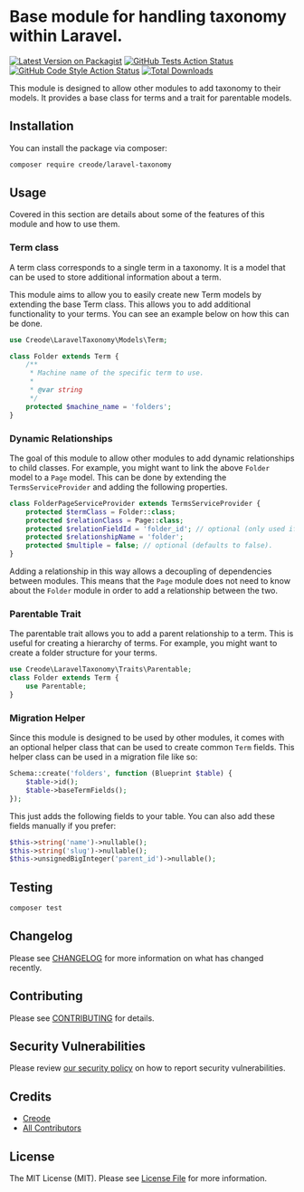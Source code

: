 # Base module for handling taxonomy within Laravel.

[![Latest Version on Packagist](https://img.shields.io/packagist/v/creode/laravel-taxonomy.svg?style=flat-square)](https://packagist.org/packages/creode/laravel-taxonomy)
[![GitHub Tests Action Status](https://img.shields.io/github/actions/workflow/status/creode-modules/laravel-taxonomy/run-tests.yml?branch=main&label=tests&style=flat-square)](https://github.com/creode-modules/laravel-taxonomy/actions?query=workflow%3Arun-tests+branch%3Amain)
[![GitHub Code Style Action Status](https://img.shields.io/github/actions/workflow/status/creode-modules/laravel-taxonomy/fix-php-code-style-issues.yml?branch=main&label=code%20style&style=flat-square)](https://github.com/creode-modules/laravel-taxonomy/actions?query=workflow%3A"Fix+PHP+code+style+issues"+branch%3Amain)
[![Total Downloads](https://img.shields.io/packagist/dt/creode/laravel-taxonomy.svg?style=flat-square)](https://packagist.org/packages/creode/laravel-taxonomy)

This module is designed to allow other modules to add taxonomy to their models. It provides a base class for terms and a trait for parentable models.

## Installation

You can install the package via composer:

```bash
composer require creode/laravel-taxonomy
```

## Usage
Covered in this section are details about some of the features of this module and how to use them.

### Term class
A term class corresponds to a single term in a taxonomy. It is a model that can be used to store additional information about a term.

This module aims to allow you to easily create new Term models by extending the base Term class. This allows you to add additional functionality to your terms. You can see an example below on how this can be done.

```php
use Creode\LaravelTaxonomy\Models\Term;

class Folder extends Term {
    /**
     * Machine name of the specific term to use.
     *
     * @var string
     */
    protected $machine_name = 'folders';
}
```

### Dynamic Relationships
The goal of this module to allow other modules to add dynamic relationships to child classes. For example, you might want to link the above `Folder` model to a `Page` model. This can be done by extending the `TermsServiceProvider` and adding the following properties.

```php
class FolderPageServiceProvider extends TermsServiceProvider {
    protected $termClass = Folder::class;
    protected $relationClass = Page::class;
    protected $relationFieldId = 'folder_id'; // optional (only used if multiple is false).
    protected $relationshipName = 'folder';
    protected $multiple = false; // optional (defaults to false).
}
```

Adding a relationship in this way allows a decoupling of dependencies between modules. This means that the `Page` module does not need to know about the `Folder` module in order to add a relationship between the two.

### Parentable Trait
The parentable trait allows you to add a parent relationship to a term. This is useful for creating a hierarchy of terms. For example, you might want to create a folder structure for your terms.

```php
use Creode\LaravelTaxonomy\Traits\Parentable;
class Folder extends Term {
    use Parentable;
}
```

### Migration Helper
Since this module is designed to be used by other modules, it comes with an optional helper class that can be used to create common `Term` fields. This helper class can be used in a migration file like so:

```php
Schema::create('folders', function (Blueprint $table) {
    $table->id();
    $table->baseTermFields();
});
```

This just adds the following fields to your table. You can also add these fields manually if you prefer:
```php
$this->string('name')->nullable();
$this->string('slug')->nullable();
$this->unsignedBigInteger('parent_id')->nullable();
```

## Testing

```bash
composer test
```

## Changelog

Please see [CHANGELOG](CHANGELOG.md) for more information on what has changed recently.

## Contributing

Please see [CONTRIBUTING](CONTRIBUTING.md) for details.

## Security Vulnerabilities

Please review [our security policy](../../security/policy) on how to report security vulnerabilities.

## Credits

- [Creode](https://github.com/creode-modules)
- [All Contributors](../../contributors)

## License

The MIT License (MIT). Please see [License File](LICENSE.md) for more information.
